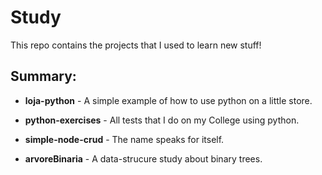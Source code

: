 # Study

This repo contains the projects that I used to learn new stuff!

## Summary:
  * **loja-python** - A simple example of how to use python on a little store.

  * **python-exercises** - All tests that I do on my College using python.

  * **simple-node-crud** - The name speaks for itself.

  * **arvoreBinaria** - A data-strucure study about binary trees.
